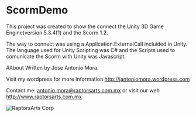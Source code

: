 # ScormDemo
This project was created to show the connect the Unity 3D Game Engine(version 5.3.4f1) and the Scorm 1.2.

The way to connect was using a Application.ExternalCall incluided in Unity. The language used for Unity Scripting was C# and the Scripts used to comunicate the Scorm with Unity was Javascript. 

#About
Written by Jose Antonio Mora.

Visit my wordpress for more information http://jantoniomora.wordpress.com

Contact me: antonio.mora@raptorsarts.com.mx or visit our web http://www.raptorsarts.com.mx

![RaptorsArts Corp](http://www.raptorsarts.com.mx/06.jpg)   
